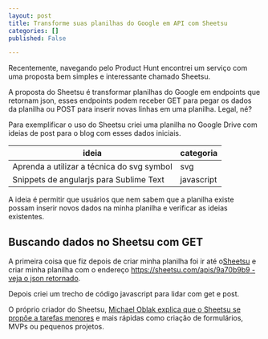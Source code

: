 ```yaml
---
layout: post
title: Transforme suas planilhas do Google em API com Sheetsu
categories: []
published: False

---
```


Recentemente, navegando pelo Product Hunt encontrei um serviço com uma proposta bem simples e interessante chamado Sheetsu.

A proposta do Sheetsu é transformar planilhas do Google em endpoints que retornam json, esses endpoints podem receber GET para pegar os dados da planilha ou POST para inserir novas linhas em uma planilha. Legal, né?

Para exemplificar o uso do Sheetsu criei uma planilha no Google Drive com ideias de post para o blog com esses dados iniciais.

| ideia                                      | categoria  |
|--------------------------------------------|------------|
| Aprenda a utilizar a técnica do svg symbol | svg        |
| Snippets de angularjs para Sublime Text    | javascript |

A ideia é permitir que usuários que nem sabem que a planilha existe possam inserir novos dados na minha planilha e verificar as ideias existentes.

## Buscando dados no Sheetsu com GET

A primeira coisa que fiz depois de criar minha planilha foi ir até o[Sheetsu](https://sheetsu.com) e criar minha planilha com o endereço [https://sheetsu.com/apis/9a70b9b9 - veja o json retornado](https://sheetsu.com/apis/9a70b9b9).

Depois criei um trecho de código javascript para lidar com get e post.


O próprio criador do Sheetsu, [Michael Oblak explica que o Sheetsu se propõe a tarefas menores](https://www.producthunt.com/tech/sheetsu) e mais rápidas como criação de formulários, MVPs ou pequenos projetos.


